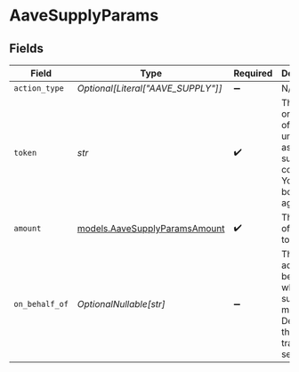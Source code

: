# AaveSupplyParams


## Fields

| Field                                                                                              | Type                                                                                               | Required                                                                                           | Description                                                                                        | Example                                                                                            |
| -------------------------------------------------------------------------------------------------- | -------------------------------------------------------------------------------------------------- | -------------------------------------------------------------------------------------------------- | -------------------------------------------------------------------------------------------------- | -------------------------------------------------------------------------------------------------- |
| `action_type`                                                                                      | *Optional[Literal["AAVE_SUPPLY"]]*                                                                 | :heavy_minus_sign:                                                                                 | N/A                                                                                                |                                                                                                    |
| `token`                                                                                            | *str*                                                                                              | :heavy_check_mark:                                                                                 | The symbol or address of the underlying asset to supply as collateral. You can borrow against it.. | WETH                                                                                               |
| `amount`                                                                                           | [models.AaveSupplyParamsAmount](../models/aavesupplyparamsamount.md)                               | :heavy_check_mark:                                                                                 | The amount of the asset to supply                                                                  | 1.5                                                                                                |
| `on_behalf_of`                                                                                     | *OptionalNullable[str]*                                                                            | :heavy_minus_sign:                                                                                 | The address on behalf of whom the supply is made. Defaults to the transaction sender.              |                                                                                                    |